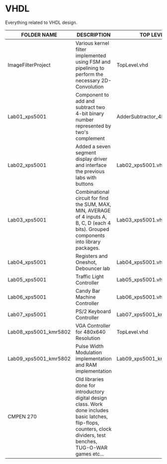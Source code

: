 # VHDL
Everything related to VHDL design.

|FOLDER NAME|DESCRIPTION| TOP LEVEL
|-----------|-----------| -------
|ImageFilterProject| Various kernel filter implemented using FSM and pipelining to perform the necessary 2D-Convolution| TopLevel.vhd
|Lab01_xps5001|Component to add and subtract two 4-bit binary number represented by two's complement | AdderSubtractor_4bit.vhd
|Lab02_xps5001|Added a seven segment display driver and interface the previous labs with buttons     | Lab02_xps5001.vhd
|Lab03_xps5001|Combinational circuit for find the SUM, MAX, MIN, AVERAGE of 4 inputs A, B, C, D (each 4 bits). Grouped components into library packages. | Lab03_xps5001.vhd 
|Lab04_xps5001|Registers and Oneshot, Debouncer lab	|Lab04_xps5001.vhd
|Lab05_xps5001|Traffic Light Controller	| Lab05_xps5001.vhd
|Lab06_xps5001|Candy Bar Machine Controller | Lab06_xps5001.vhd
|Lab07_xps5001|PS/2 Keyboard Controller | Lab07_xps5001_kmr5802.vhd
|Lab08_xps5001_kmr5802|VGA Controller for 480x640 Resolution | TopLevel.vhd
|Lab09_xps5001_kmr5802|Pulse Width Modulation implementation and RAM implementation | Lab09_xps5001_kmr5802.vhd
|CMPEN 270| Old libraries done for introductory digital design class. Work done includes basic latches, flip-flops, counters, clock dividers, test benches, TUG-O-WAR games etc... 
